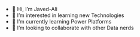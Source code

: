 - 👋 Hi, I’m Javed-Ali
- 👀 I’m interested in learning new Technologies 
- 🌱 I’m currently learning Power Platforms
- 💞️ I’m looking to collaborate with other Data nerds

<!---
M-Javed-Ali/M-Javed-Ali is a ✨ special ✨ repository because its `README.md` (this file) appears on your GitHub profile.
You can click the Preview link to take a look at your changes.
--->
